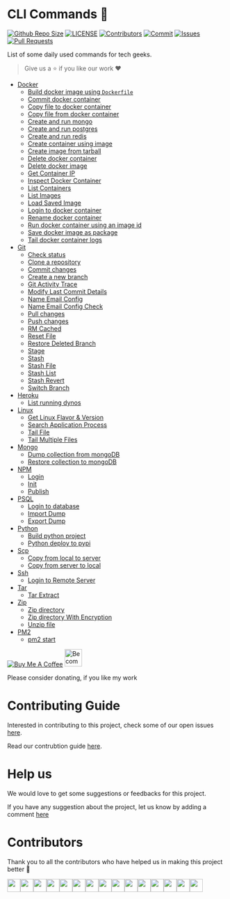 # CLI Commands :bookmark:

[![Github Repo Size](https://img.shields.io/github/repo-size/arshadkazmi42/ak-cli.svg)](https://github.com/arshadkazmi42/ak-cli)
[![LICENSE](https://img.shields.io/github/license/arshadkazmi42/ak-cli.svg)](https://github.com/arshadkazmi42/ak-cli/LICENSE)
[![Contributors](https://img.shields.io/github/contributors/arshadkazmi42/ak-cli.svg)](https://github.com/arshadkazmi42/ak-cli/graphs/contributors)
[![Commit](https://img.shields.io/github/last-commit/arshadkazmi42/ak-cli.svg)](https://github.com/arshadkazmi42/ak-cli/commits/master)
[![Issues](https://img.shields.io/github/issues/arshadkazmi42/ak-cli.svg)](https://github.com/arshadkazmi42/ak-cli/issues)
[![Pull Requests](https://img.shields.io/github/issues-pr/arshadkazmi42/ak-cli.svg)](https://github.com/arshadkazmi42/ak-cli/pulls)

List of some daily used commands for tech geeks.

> Give us a :star: if you like our work :heart:

- [Docker](commands/docker#docker-point_left)
    - [Build docker image using `Dockerfile`](commands/docker/docker-build-image-with-dockerfile.md)
    - [Commit docker container](commands/docker/docker-container-commit.md)
    - [Copy file to docker container](commands/docker/docker-cp.md)
    - [Copy file from docker container](commands/docker/docker-cp-from-container.md)
    - [Create and run mongo](commands/docker/docker-mongo-create.md)
    - [Create and run postgres](commands/docker/docker-postgres-create.md)
    - [Create and run redis](commands/docker/docker-redis-create.md)
    - [Create container using image](commands/docker/docker-container-create.md)
    - [Create image from tarball](commands/docker/docker-import.md)
    - [Delete docker container](commands/docker/docker-container-rm.md)
    - [Delete docker image](commands/docker/docker-image-rm.md)
    - [Get Container IP](commands/docker/docker-container-ip.md)
    - [Inspect Docker Container](commands/docker/docker-inspect.md)
    - [List Containers](commands/docker/docker-container-list.md)
    - [List Images](commands/docker/docker-images-list.md)
    - [Load Saved Image](commands/docker/docker-load.md)
    - [Login to docker container](commands/docker/docker-login.md)
    - [Rename docker container](commands/docker/docker-rename.md)
    - [Run docker container using an image id](commands/docker/docker-run.md)
    - [Save docker image as package](commands/docker/docker-save.md)
    - [Tail docker container logs](commands/docker/docker-logs-tail.md)
- [Git](commands/git#git-point_left)
    - [Check status](commands/git/git-status.md)
    - [Clone a repository](commands/git/git-clone-repo.md)
    - [Commit changes](commands/git/git-commit.md)
    - [Create a new branch](commands/git/git-new-branch.md)
    - [Git Activity Trace](commands/git/git-reflog.md)
    - [Modify Last Commit Details](commands/git/git-commit-amend.md)
    - [Name Email Config](commands/git/git-name-email-config.md)
    - [Name Email Config Check](commands/git/git-name-email-config-check.md)
    - [Pull changes](commands/git/git-pull.md)
    - [Push changes](commands/git/git-push.md)
    - [RM Cached](commands/git/git-rm-cached.md)
    - [Reset File](commands/git/git-reset.md)
    - [Restore Deleted Branch](commands/git/git-restore-branch.md)
    - [Stage](commands/git/git-stage.md)
    - [Stash](commands/git/git-stash.md)
    - [Stash File](commands/git/git-stash-file.md)
    - [Stash List](commands/git/git-stash-list.md)
    - [Stash Revert](commands/git/git-stash-revert.md)
    - [Switch Branch](commands/git/git-switch-branch.md)
- [Heroku](commands/heroku#heroku-point_left)
    - [List running dynos](commands/heroku/heroku-ps.md)
- [Linux](commands/linux#linux-point_left)
    - [Get Linux Flavor & Version](commands/linux/get-linux-flavor-version.md)
    - [Search Application Process](commands/linux/search-application-process.md)
    - [Tail File](commands/linux/tail-one-file.md)
    - [Tail Multiple Files](commands/linux/tail-multiple-files.md)
- [Mongo](commands/mongo#mongo-point_left)
    - [Dump collection from mongoDB](commands/mongo/mongo-dump-collection.md)
    - [Restore collection to mongoDB](commands/mongo/mongo-restore-collection.md)
- [NPM](commands/npm#npm-point_left)
    - [Login](commands/npm/npm-login.md)
    - [Init](commands/npm/npm-init.md)
    - [Publish](commands/npm/npm-publish.md)
- [PSQL](commands/psql#psql-point_left)
    - [Login to database](commands/psql/login-database.md)
    - [Import Dump](commands/psql/import-dump.md)
    - [Export Dump](commands/psql/export-dump.md)
- [Python](commands/python#python-point_left)
    - [Build python project](commands/python/python-build.md)
    - [Python deploy to pypi](commands/python/python-deploy-pypi.md)
- [Scp](commands/scp#scp-point_left)
    - [Copy from local to server](commands/scp/scp-local-to-server.md)
    - [Copy from server to local](commands/scp/scp-server-to-local.md)
- [Ssh](commands/ssh#ssh-point_left)
    - [Login to Remote Server](commands/ssh/ssh-server.md)
- [Tar](commands/tar#tar-point_left)
    - [Tar Extract](commands/tar/extract.md)
- [Zip](commands/zip#zip-point_left)
    - [Zip directory](commands/zip/zip-command.md)
    - [Zip directory With Encryption](commands/zip/zip-command-encryption.md)
    - [Unzip file](commands/zip/unzip-command.md)
- [PM2](commands/pm2#pm2-point_left)
    - [pm2 start](commands/pm2/pm2-start.md)

<a href="https://www.buymeacoffee.com/arshadkazmi42" target="_blank"><img src="https://www.buymeacoffee.com/assets/img/custom_images/orange_img.png" alt="Buy Me A Coffee" style="height: auto !important;width: auto !important;" ></a>
<a href="https://www.patreon.com/bePatron?u=15454240" target="_blank"><img src="https://c5.patreon.com/external/logo/become_a_patron_button.png" alt="Become a Patron!" height="40"></a>

Please consider donating, if you like my work

# Contributing Guide
Interested in contributing to this project, check some of our open issues [here](https://github.com/arshadkazmi42/ak-cli/issues).

Read our contrubtion guide [here](CONTRIBUTING.md). 

# Help us
We would love to get some suggestions or feedbacks for this project.

If you have any suggestion about the project, let us know by adding a comment [here](https://github.com/arshadkazmi42/ak-cli/issues/39)

# Contributors

Thank you to all the contributors who have helped us in making this project better 🙌

<a href="https://github.com/arshadkazmi42"><img src="https://github.com/arshadkazmi42.png" width="30" /></a><a href="https://github.com/SakshayMahna"><img src="https://github.com/SakshayMahna.png" width="30" /></a><a href="https://github.com/alpha-gamma"><img src="https://github.com/alpha-gamma.png" width="30" /></a><a href="https://github.com/sinumohan"><img src="https://github.com/sinumohan.png" width="30" /></a><a href="https://github.com/7jones"><img src="https://github.com/7jones.png" width="30" /></a><a href="https://github.com/xFreed0m"><img src="https://github.com/xFreed0m.png" width="30" /></a><a href="https://github.com/iDG772Mn"><img src="https://github.com/iDG772Mn.png" width="30" /></a><a href="https://github.com/ryserCar"><img src="https://github.com/ryserCar.png" width="30" /></a><a href="https://github.com/AmishNick"><img src="https://github.com/AmishNick.png" width="30" /></a><a href="https://github.com/Logik-Dev"><img src="https://github.com/Logik-Dev.png" width="30" /></a><a href="https://github.com/JeremyManuel"><img src="https://github.com/JeremyManuel.png" width="30" /></a><a href="https://github.com/KurtLehnardt"><img src="https://github.com/KurtLehnardt.png" width="30" /></a><a href="https://github.com/marieram"><img src="https://github.com/marieram.png" width="30" /></a><a href="https://github.com/Rafaellarsa"><img src="https://github.com/Rafaellarsa.png" width="30" /></a><a href="https://github.com/ssd71"><img src="https://github.com/ssd71.png" width="30" /></a>
